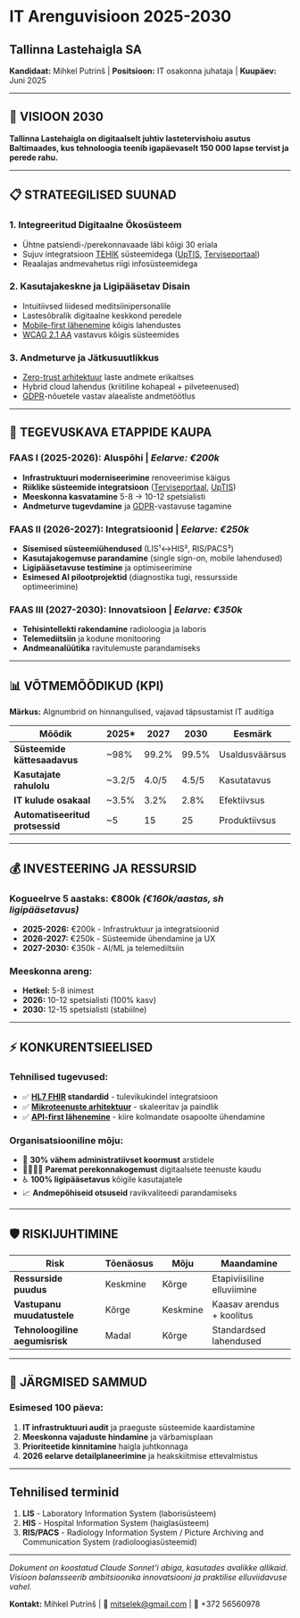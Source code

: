 # IT Arenguvisioon 2025-2030

## Tallinna Lastehaigla SA

**Kandidaat:** Mihkel Putrinš | **Positsioon:** IT osakonna juhataja | **Kuupäev:** Juni 2025

---

## 🎯 VISIOON 2030

**Tallinna Lastehaigla on digitaalselt juhtiv lastetervishoiu asutus Baltimaades, kus tehnoloogia teenib igapäevaselt 150 000 lapse tervist ja perede rahu.**

---

## 📋 STRATEEGILISED SUUNAD

### 1. **Integreeritud Digitaalne Ökosüsteem**

- Ühtne patsiendi-/perekonnavaade läbi kõigi 30 eriala
- Sujuv integratsioon [TEHIK](https://www.tehik.ee/) süsteemidega ([UpTIS](https://www.tehik.ee/et/uudised/uptis-uus-terviseinfosusteem), [Terviseportaal](https://www.terviseportaal.ee/))
- Reaalajas andmevahetus riigi infosüsteemidega

### 2. **Kasutajakeskne ja Ligipääsetav Disain**

- Intuitiivsed liidesed meditsiinipersonalile
- Lastesõbralik digitaalne keskkond peredele
- [Mobile-first lähenemine](https://www.who.int/publications/i/item/9789241550369) kõigis lahendustes
- [WCAG 2.1 AA](https://www.w3.org/WAI/WCAG21/quickref/) vastavus kõigis süsteemides

### 3. **Andmeturve ja Jätkusuutlikkus**

- [Zero-trust arhitektuur](https://www.nist.gov/publications/zero-trust-architecture) laste andmete erikaitses
- Hybrid cloud lahendus (kriitiline kohapeal + pilveteenused)
- [GDPR](https://gdpr.eu/)-nõuetele vastav alaealiste andmetöötlus

---

## 🚀 TEGEVUSKAVA ETAPPIDE KAUPA

### **FAAS I (2025-2026): Aluspõhi** | *Eelarve: €200k*

- **Infrastruktuuri moderniseerimine** renoveerimise käigus
- **Riiklike süsteemide integratsioon** ([Terviseportaal](https://www.terviseportaal.ee/), [UpTIS](https://www.tehik.ee/uue-polvkonna-tervise-infosusteem-uptis))
- **Meeskonna kasvatamine** 5-8 → 10-12 spetsialisti
- **Andmeturve tugevdamine** ja [GDPR](https://gdpr.eu/)-vastavuse tagamine

### **FAAS II (2026-2027): Integratsioonid** | *Eelarve: €250k*

- **Sisemised süsteemiühendused** (LIS¹↔HIS², RIS/PACS³)
- **Kasutajakogemuse parandamine** (single sign-on, mobile lahendused)
- **Ligipääsetavuse testimine** ja optimiseerimine
- **Esimesed AI pilootprojektid** (diagnostika tugi, ressursside optimeerimine)

### **FAAS III (2027-2030): Innovatsioon** | *Eelarve: €350k*

- **Tehisintellekti rakendamine** radioloogia ja laboris
- **Telemediitsiin** ja kodune monitooring
- **Andmeanalüütika** ravitulemuste parandamiseks

---

## 📊 VÕTMEMÕÕDIKUD (KPI)

**Märkus:** Algnumbrid on hinnangulised, vajavad täpsustamist IT auditiga

| Mõõdik | 2025* | 2027 | 2030 | Eesmärk |
|--------|------|------|------|---------|
| **Süsteemide kättesaadavus** | ~98% | 99.2% | 99.5% | Usaldusväärsus |
| **Kasutajate rahulolu** | ~3.2/5 | 4.0/5 | 4.5/5 | Kasutatavus |
| **IT kulude osakaal** | ~3.5% | 3.2% | 2.8% | Efektiivsus |
| **Automatiseeritud protsessid** | ~5 | 15 | 25 | Produktiivsus |

---

## 💰 INVESTEERING JA RESSURSID

### **Kogueelrve 5 aastaks: €800k** *(€160k/aastas, sh ligipääsetavus)*

- **2025-2026:** €200k - Infrastruktuur ja integratsioonid
- **2026-2027:** €250k - Süsteemide ühendamine ja UX
- **2027-2030:** €350k - AI/ML ja telemediitsiin

### **Meeskonna areng:**

- **Hetkel:** 5-8 inimest
- **2026:** 10-12 spetsialisti (100% kasv)
- **2030:** 12-15 spetsialisti (stabiilne)

---

## ⚡ KONKURENTSIEELISED

### **Tehnilised tugevused:**

- ✅ **[HL7 FHIR](https://www.hl7.org/fhir/) standardid** - tulevikukindel integratsioon
- ✅ **[Mikroteenuste arhitektuur](https://microservices.io/)** - skaleeritav ja paindlik
- ✅ **[API-first lähenemine](https://swagger.io/resources/articles/adopting-an-api-first-approach/)** - kiire kolmandate osapoolte ühendamine

### **Organisatsiooniline mõju:**

- 🏥 **30% vähem administratiivset koormust** arstidele
- 👨‍👩‍👧‍👦 **Paremat perekonnakogemust** digitaalsete teenuste kaudu
- ♿ **100% ligipääsetavus** kõigile kasutajatele
- 📈 **Andmepõhiseid otsuseid** ravikvaliteedi parandamiseks

---

## 🛡️ RISKIJUHTIMINE

| Risk | Tõenäosus | Mõju | Maandamine |
|------|-----------|------|------------|
| **Ressurside puudus** | Keskmine | Kõrge | Etapiviisiline elluviimine |
| **Vastupanu muudatustele** | Kõrge | Keskmine | Kaasav arendus + koolitus |
| **Tehnoloogiline aegumisrisk** | Madal | Kõrge | Standardsed lahendused |

---

## 📝 JÄRGMISED SAMMUD

### **Esimesed 100 päeva:**

1. **IT infrastruktuuri audit** ja praeguste süsteemide kaardistamine
2. **Meeskonna vajaduste hindamine** ja värbamisplaan
3. **Prioriteetide kinnitamine** haigla juhtkonnaga
4. **2026 eelarve detailplaneerimine** ja heakskiitmise ettevalmistus

---

## Tehnilised terminid

1. **LIS** - Laboratory Information System (laborisüsteem)
2. **HIS** - Hospital Information System (haiglasüsteem)
3. **RIS/PACS** - Radiology Information System / Picture Archiving and Communication System (radioloogiasüsteemid)

---

*Dokument on koostatud Claude Sonnet'i abiga, kasutades avalikke allikaid. Visioon balansseerib ambitsioonika innovatsiooni ja praktilise elluviidavuse vahel.*

**Kontakt:** Mihkel Putrinš | 📧 <mitselek@gmail.com> | 📱 +372 56560978
